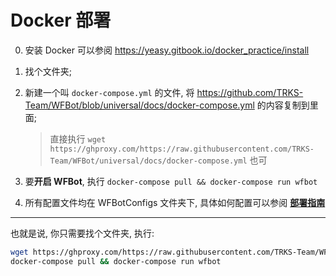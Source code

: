 # Docker 部署

0. 安装 Docker 可以参阅 <https://yeasy.gitbook.io/docker_practice/install>
1. 找个文件夹;
2. 新建一个叫 `docker-compose.yml` 的文件, 将 <https://github.com/TRKS-Team/WFBot/blob/universal/docs/docker-compose.yml> 的内容复制到里面;
    > 直接执行 `wget https://ghproxy.com/https://raw.githubusercontent.com/TRKS-Team/WFBot/universal/docs/docker-compose.yml` 也可

3. 要**开启 WFBot**, 执行 `docker-compose pull && docker-compose run wfbot`
4. 所有配置文件均在 WFBotConfigs 文件夹下, 具体如何配置可以参阅 [**部署指南**](install.md)

---
也就是说, 你只需要找个文件夹, 执行:
```bash
wget https://ghproxy.com/https://raw.githubusercontent.com/TRKS-Team/WFBot/universal/docs/docker-compose.yml
docker-compose pull && docker-compose run wfbot
```
